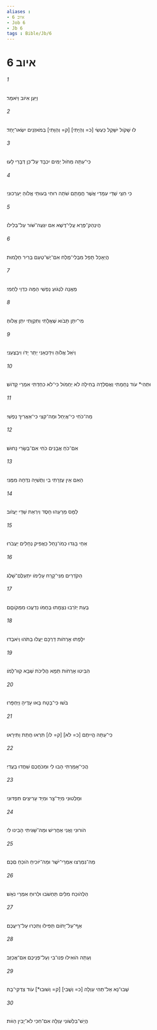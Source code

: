 ```yaml
---
aliases : 
- איוב 6
- Job 6
- Jb 6
tags : Bible/Jb/6
---
```


# איוב 6

###### 1
וַיַּעַן אִיֹּוב וַיֹּאמַר׃
###### 2
לוּ שָׁקֹול יִשָּׁקֵל כַּעְשִׂי [כ= וְהַיָּתִי] [ק= וְהַוָּתִי] בְּמֹאזְנַיִם יִשְׂאוּ־יָחַד׃
###### 3
כִּי־עַתָּה מֵחֹול יַמִּים יִכְבָּד עַל־כֵּן דְּבָרַי לָעוּ׃
###### 4
כִּי חִצֵּי שַׁדַּי עִמָּדִי אֲשֶׁר חֲמָתָם שֹׁתָה רוּחִי בִּעוּתֵי אֱלֹוהַּ יַעַרְכוּנִי׃
###### 5
הֲיִנְהַק־פֶּרֶא עֲלֵי־דֶשֶׁא אִם יִגְעֶה־שֹּׁור עַל־בְּלִילֹו׃
###### 6
הֲיֵאָכֵל תָּפֵל מִבְּלִי־מֶלַח אִם־יֶשׁ־טַעַם בְּרִיר חַלָּמוּת׃
###### 7
מֵאֲנָה לִנְגֹּועַ נַפְשִׁי הֵמָּה כִּדְוֵי לַחְמִי׃
###### 8
מִי־יִתֵּן תָּבֹוא שֶׁאֱלָתִי וְתִקְוָתִי יִתֵּן אֱלֹוהַּ׃
###### 9
וְיֹאֵל אֱלֹוהַּ וִידַכְּאֵנִי יַתֵּר יָדֹו וִיבַצְּעֵנִי׃
###### 10
וּתְהִי* עֹוד נֶחָמָתִי וַאֲסַלְּדָה בְחִילָה לֹא יַחְמֹול כִּי־לֹא כִחַדְתִּי אִמְרֵי קָדֹושׁ׃
###### 11
מַה־כֹּחִי כִי־אֲיַחֵל וּמַה־קִּצִּי כִּי־אַאֲרִיךְ נַפְשִׁי׃
###### 12
אִם־כֹּחַ אֲבָנִים כֹּחִי אִם־בְּשָׂרִי נָחוּשׁ׃
###### 13
הַאִם אֵין עֶזְרָתִי בִי וְתֻשִׁיָּה נִדְּחָה מִמֶּנִּי׃
###### 14
לַמָּס מֵרֵעֵהוּ חָסֶד וְיִרְאַת שַׁדַּי יַעֲזֹוב׃
###### 15
אַחַי בָּגְדוּ כְמֹו־נָחַל כַּאֲפִיק נְחָלִים יַעֲבֹרוּ׃
###### 16
הַקֹּדְרִים מִנִּי־קָרַח עָלֵימֹו יִתְעַלֶּם־שָׁלֶג׃
###### 17
בְּעֵת יְזֹרְבוּ נִצְמָתוּ בְּחֻמֹּו נִדְעֲכוּ מִמְּקֹוםָם׃
###### 18
יִלָּפְתוּ אָרְחֹות דַּרְכָּם יַעֲלוּ בַתֹּהוּ וְיֹאבֵדוּ׃
###### 19
הִבִּיטוּ אָרְחֹות תֵּמָא הֲלִיכֹת שְׁבָא קִוּוּ־לָמֹו׃
###### 20
בֹּשׁוּ כִּי־בָטָח בָּאוּ עָדֶיהָ וַיֶּחְפָּרוּ׃
###### 21
כִּי־עַתָּה הֱיִיתֶם [כ= לֹא] [ק= לֹו] תִּרְאוּ חֲתַת וַתִּירָאוּ׃
###### 22
הֲכִי־אָמַרְתִּי הָבוּ לִי וּמִכֹּחֲכֶם שִׁחֲדוּ בַעֲדִי׃
###### 23
וּמַלְּטוּנִי מִיַּד־צָר וּמִיַּד עָרִיצִים תִּפְדּוּנִי׃
###### 24
הֹורוּנִי וַאֲנִי אַחֲרִישׁ וּמַה־שָּׁגִיתִי הָבִינוּ לִי׃
###### 25
מַה־נִּמְרְצוּ אִמְרֵי־יֹשֶׁר וּמַה־יֹּוכִיחַ הֹוכֵחַ םִכֶּם׃
###### 26
הַלְהֹוכַח מִלִּים תַּחְשֹׁבוּ וּלְרוּחַ אִמְרֵי נֹאָשׁ׃
###### 27
אַף־עַל־יָתֹום תַּפִּילוּ וְתִכְרוּ עַל־רֵיעֲכֶם׃
###### 28
וְעַתָּה הֹואִילוּ פְנוּ־בִי וְעַל־פְּנֵיכֶם אִם־אֲכַזֵּב׃
###### 29
שֻׁבוּ־נָא אַל־תְּהִי עַוְלָה [כ= וְשֻׁבִי] [ק= וְשׁוּבוּ*] עֹוד צִדְקִי־בָהּ׃
###### 30
הֲיֵשׁ־בִּלְשֹׁונִי עַוְלָה אִם־חִכִּי לֹא־יָבִין הַוֹּות׃
